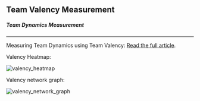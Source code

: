 ## Team Valency Measurement

##### Team Dynamics Measurement
---

Measuring Team Dynamics using Team Valency: [Read the full article](https://signaltosystem.substack.com/p/making-team-dynamics-visible-how).


Valency Heatmap:

![valency_heatmap](https://github.com/user-attachments/assets/2cd4c5dd-083c-4f10-8adb-d0bb1020c5ae)

Valency network graph:

![valency_network_graph](https://github.com/user-attachments/assets/bc43f80b-e76a-4759-a7fd-a585ec05f549)
